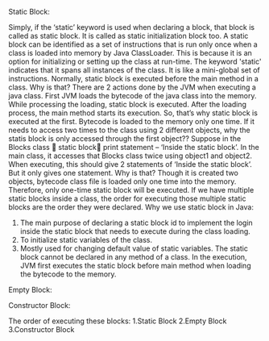 Static Block:

Simply, if the ‘static’ keyword is used when declaring a block, that block is called as static block.  It is called as static initialization block too. A static block can be identified as a set of instructions that is run only once when a class is loaded into memory by Java ClassLoader. This is because it is an option for initializing or setting up the class at run-time. The keyword 'static' indicates that it spans all instances of the class. It is like a mini-global set of instructions.
Normally, static block is executed before the main method in a class. Why is that? There are 2 actions done by the JVM when executing a java class. First JVM loads the bytecode of the java class into the memory. While processing the loading, static block is executed. After the loading process, the main method starts its execution. So, that’s why static block is executed at the first. Bytecode is loaded to the memory only one time. 
If it needs to access two times to the class using 2 different objects, why the statis block is only accessed through the first object?? Suppose in the Blocks class  static block print statement – ‘Inside the static block’. In the main class, it accesses that Blocks class twice using object1 and object2. When executing, this should give 2 statements of  ‘Inside the static block’. But it only gives one statement. Why is that? Though it is created two objects, bytecode class file is loaded only one time into the memory. Therefore, only one-time static block will be executed.
If we have multiple static blocks inside a class, the order for executing those multiple static blocks are the order they were declared.
Why we use static block in Java: 
1.	The main purpose of declaring a static block id to implement the login inside the static block that needs to execute during the class loading. 
2.	To initialize static variables of the class.
3.	Mostly used for changing default value of static variables. 
The static block cannot be declared in any method of a class. In the execution, JVM first executes the static block before main method when loading the bytecode to the memory.

 
Empty Block:

Constructor Block:

The order of executing these blocks:
1.Static Block
2.Empty Block
3.Constructor Block
